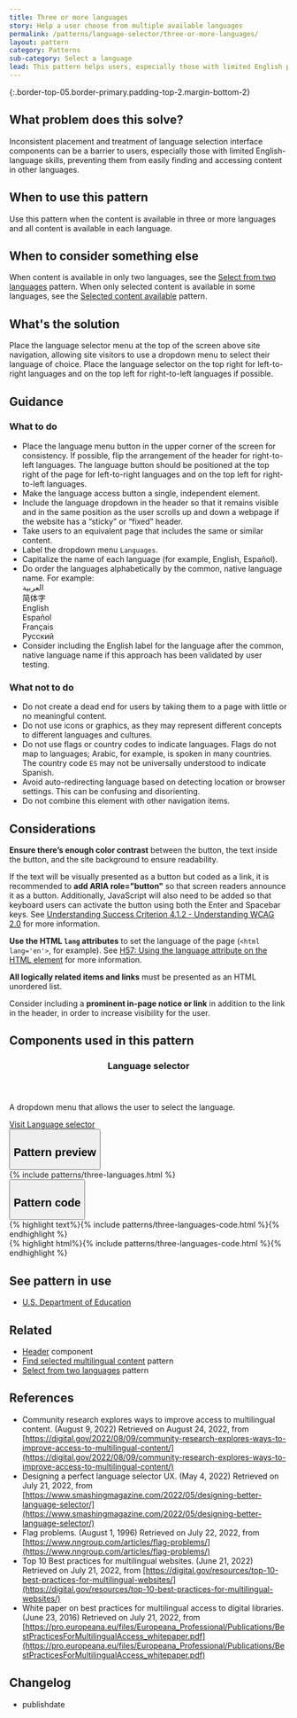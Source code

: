 ```yaml
---
title: Three or more languages
story: Help a user choose from multiple available languages
permalink: /patterns/language-selector/three-or-more-languages/
layout: pattern
category: Patterns
sub-category: Select a language
lead: This pattern helps users, especially those with limited English proficiency, select their preferred language when visiting a website available in three or more languages, like English, Spanish, and Arabic.
---
```


<div></div>

{:.border-top-05.border-primary.padding-top-2.margin-bottom-2}

## What problem does this solve?
Inconsistent placement and treatment of language selection interface components can be a barrier to users, especially those with limited English-language skills, preventing them from easily finding and accessing content in other languages.

## When to use this pattern 
Use this pattern when the content is available in three or more languages and all content is available in each language. 

## When to consider something else
When content is available in only two languages, see the <a href="{{ site.baseurl }}/patterns/language-selector/two-languages/">Select from two languages</a> pattern. When only selected content is available in some languages, see the <a href="{{ site.baseurl }}/patterns/language-selector/selected-content/">Selected content available</a> pattern.

## What's the solution
Place the language selector menu at the top of the screen above site navigation, allowing site visitors to use a dropdown menu to select their language of choice. Place the language selector on the top right for left-to-right languages and on the top left for right-to-left languages if possible.

## Guidance

<div class="grid-row grid-gap-3">
  <div class="tablet:grid-col-5">
    <div class="do-dont">
      <div class="do-dont__do">
      <h3 class="do-dont__heading">What to do</h3>
        <div class="do-dont__content">
          <ul>
            <li>Place the language menu button in the upper corner of the screen for consistency. If possible, flip the arrangement of the header for right-to-left languages. The language button should be positioned at the top right of the page for left-to-right languages and on the top left for right-to-left languages.</li>
            <li>Make the language access button a single, independent element.</li>
            <li>Include the language dropdown in the header so that it remains visible and in the same position as the user scrolls up and down a webpage if the website has a “sticky” or “fixed” header.</li>
            <li>Take users to an equivalent page that includes the same or similar content.</li>
            <li>Label the dropdown menu <code>Languages</code>.</li>
            <li>Capitalize the name of each language (for example, English, Español).</li>
            <li>Do order the languages alphabetically by the common, native language name. For example:<br/> 
            العربية<br/>
            简体字<br/>
            English<br/>
            Español<br/>
            Français<br/>
            Pусский</li>
            <li>Consider including the English label for the language after the common, native language name if this approach has been validated by user testing.</li>
          </ul> 
        </div>
      </div>
    </div>
  </div>
  <div class="tablet:grid-col-5">
    <div class="do-dont__dont">
    <h3 class="do-dont__heading">What not to do</h3>
      <div class="do-dont__content">
          <ul>
            <li>Do not create a dead end for users by taking them to a page with little or no meaningful content.</li>
            <li>Do not use icons or graphics, as they may represent different concepts to different languages and cultures.</li>
            <li>Do not use flags or country codes to indicate languages. Flags do not map to languages; Arabic, for example, is spoken in many countries. The country code <code>ES</code> may not be universally understood to indicate Spanish.</li>
            <li>Avoid auto-redirecting language based on detecting location or browser settings. This can be confusing and disorienting.</li>
            <li>Do not combine this element with other navigation items.</li>
          </ul>
      </div>
    </div>
  </div>
</div>

## Considerations
<strong>Ensure there’s enough color contrast</strong> between the button, the text inside the button, and the site background to ensure readability.

If the text will be visually presented as a button but coded as a link, it is recommended to <strong>add ARIA role="button"</strong> so that screen readers announce it as a button. Additionally, JavaScript will also need to be added so that keyboard users can activate the button using both the Enter and Spacebar keys. See [Understanding Success Criterion 4.1.2 - Understanding WCAG 2.0](https://www.w3.org/TR/UNDERSTANDING-WCAG20/ensure-compat-rsv.html) for more information.

<strong>Use the HTML `lang` attributes</strong> to set the language of the page (`<html lang='en'>`, for example). See [H57: Using the language attribute on the HTML element](https://www.w3.org/WAI/WCAG21/Techniques/html/H57) for more information.

<strong>All logically related items and links</strong> must be presented as an HTML unordered list. 

Consider including a <strong>prominent in-page notice or link</strong> in addition to the link in the header, in order to increase visibility for the user.

## Components used in this pattern

<div class="usa-card-group flex-row margin-top-2">
  <div
  class="usa-card site-component-card grid-col-4 tablet:grid-col-4 margin-bottom-2"
  role="region"
  aria-atomic="true"
  aria-label="Visit Toggle"
  data-meta="Visit Toggle">
    <div class="usa-card__container">
      <header class="usa-card__header">
        <h3 class="usa-card__heading font-lang-lg">Language selector</h3>
      </header>
      <div class="usa-card__body font-lang-sm">
        <p>A dropdown menu that allows the user to select the language.</p>
        <a href="#">Visit Language selector</a>
      </div>
    </div>
  </div>
</div>

<div class="usa-accordion usa-accordion--bordered site-accordion-code site-component-preview">
  <button class="usa-accordion__button" aria-controls="accordion-preview" aria-expanded="true"><h2 id="pattern-preview">Pattern preview</h2></button>
  <div id="accordion-preview" class="usa-accordion__content">
    {% include patterns/three-languages.html %}
  </div>
</div>
<div class="usa-accordion usa-accordion--bordered site-accordion-code site-component-preview">
  <button class="usa-accordion__button" aria-controls="accordion-code" aria-expanded="false"><h2 id="pattern-code">Pattern code</h2></button>
  <div id="accordion-code" class="usa-accordion__content highlight-code">
    <div class="usa-sr-only">
      {% highlight text%}{% include patterns/three-languages-code.html %}{% endhighlight %}
    </div>
    {% highlight html%}{% include patterns/three-languages-code.html %}{% endhighlight %}
  </div>
</div>

## See pattern in use

- <a href="https://www.ed.gov/notices/english-la">U.S. Department of Education</a>

## Related

- <a href="{{ site.baseurl }}/components/header/">Header</a> component
- <a href="{{ site.baseurl }}/patterns/language-selector/selected-content/">Find selected multilingual content</a> pattern
- <a href="{{ site.baseurl }}/patterns/language-selector/two-languages">Select from two languages</a> pattern

## References
- Community research explores ways to improve access to multilingual content. (August 9, 2022) Retrieved on August 24, 2022, from [https://digital.gov/2022/08/09/community-research-explores-ways-to-improve-access-to-multilingual-content/](https://digital.gov/2022/08/09/community-research-explores-ways-to-improve-access-to-multilingual-content/)
- Designing a perfect language selector UX. (May 4, 2022) Retrieved on July 21, 2022, from [https://www.smashingmagazine.com/2022/05/designing-better-language-selector/](https://www.smashingmagazine.com/2022/05/designing-better-language-selector/)
- Flag problems. (August 1, 1996) Retrieved on July 22, 2022, from [https://www.nngroup.com/articles/flag-problems/](https://www.nngroup.com/articles/flag-problems/)
- Top 10 Best practices for multilingual websites. (June 21, 2022) Retrieved on July 21, 2022, from [https://digital.gov/resources/top-10-best-practices-for-multilingual-websites/](https://digital.gov/resources/top-10-best-practices-for-multilingual-websites/)
- White paper on best practices for multilingual access to digital libraries. (June 23, 2016) Retrieved on July 21, 2022, from [https://pro.europeana.eu/files/Europeana_Professional/Publications/BestPracticesForMultilingualAccess_whitepaper.pdf](https://pro.europeana.eu/files/Europeana_Professional/Publications/BestPracticesForMultilingualAccess_whitepaper.pdf)

## Changelog
- publishdate